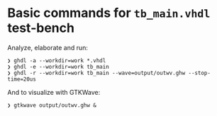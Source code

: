 # Basic commands for `tb_main.vhdl` test-bench

Analyze, elaborate and run:  
```
❯ ghdl -a --workdir=work *.vhdl
❯ ghdl -e --workdir=work tb_main
❯ ghdl -r --workdir=work tb_main --wave=output/outwv.ghw --stop-time=20us
```

And to visualize with GTKWave:
```
❯ gtkwave output/outwv.ghw &
```
